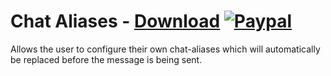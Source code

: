 # Chat Aliases - [Download](https://betterdiscord.net/ghdl?url=https://raw.githubusercontent.com/mwittrien/BetterDiscordAddons/master/Plugins/ChatAliases/ChatAliases.plugin.js) [![Paypal][paypal-badge]][paypal-link] 

[paypal-badge]: https://img.shields.io/badge/Paypal-Donate!-%2300457C.svg?logo=paypal&style=flat
[paypal-link]: https://paypal.me/MircoWittrien

Allows the user to configure their own chat-aliases which will automatically be replaced before the message is being sent.
